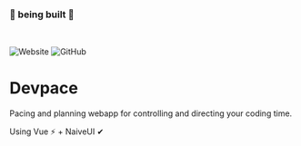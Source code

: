 ### 🚧 being built 🚧

<br>

![Website](https://img.shields.io/website?down_color=red&down_message=down&style=for-the-badge&up_color=blue&up_message=up&url=https%3A%2F%2Fdevpace.app)
![GitHub](https://img.shields.io/github/license/ahmedkapro/devpace?style=for-the-badge&color=red)
# Devpace

Pacing and planning webapp for controlling and directing your coding time.

Using Vue ⚡ + NaiveUI ✔
